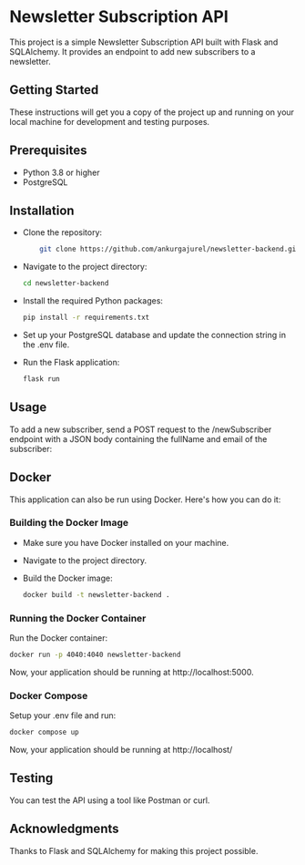 # Newsletter Subscription API

This project is a simple Newsletter Subscription API built with Flask and SQLAlchemy. It provides an endpoint to add new subscribers to a newsletter.

## Getting Started
These instructions will get you a copy of the project up and running on your local machine for development and testing purposes.

## Prerequisites
 - Python 3.8 or higher
 - PostgreSQL

## Installation

- Clone the repository:
    ```sh
        git clone https://github.com/ankurgajurel/newsletter-backend.git
    ```

- Navigate to the project directory:
    ```sh
    cd newsletter-backend
    ```

- Install the required Python packages:
    ```sh
    pip install -r requirements.txt
    ```

- Set up your PostgreSQL database and update the connection string in the .env file.

- Run the Flask application:
    ```sh
    flask run
    ```

## Usage
To add a new subscriber, send a POST request to the /newSubscriber endpoint with a JSON body containing the fullName and email of the subscriber:

## Docker
This application can also be run using Docker. Here's how you can do it:

### Building the Docker Image
 - Make sure you have Docker installed on your machine.

 - Navigate to the project directory.

 - Build the Docker image:
    ```sh
    docker build -t newsletter-backend .
    ```

### Running the Docker Container
Run the Docker container:
```sh
docker run -p 4040:4040 newsletter-backend
```

Now, your application should be running at http://localhost:5000.

### Docker Compose
Setup your .env file and run:
```sh
docker compose up
```

Now, your application should be running at http://localhost/

## Testing
You can test the API using a tool like Postman or curl.

## Acknowledgments
Thanks to Flask and SQLAlchemy for making this project possible.